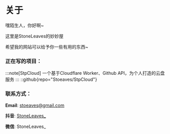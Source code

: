 # 关于

嘿陌生人，你好啊~

这里是StoneLeaves的妙妙屋

希望我的网站可以给予你一些有用的东西~


### 正在写的项目：
:::note[StpCloud]
一个基于Cloudflare Worker、Github API，为个人打造的云盘服务
:::
::github{repo="Stoeaves/StpCloud"}

### 联系方式：
**Email**: stoeaves@gmail.com

**抖音**: [StoneLeaves_](https://v.douyin.com/zc7DSUju9gc/)

**微信**: StoneLeaves_